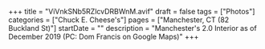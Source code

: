 +++
title = "ViVnkSNb5RZlcvDRBWnM.avif"
draft = false
tags = ["Photos"]
categories = ["Chuck E. Cheese's"]
pages = ["Manchester, CT (82 Buckland St)"]
startDate = ""
description = "Manchester's 2.0 Interior as of December 2019 (PC: Dom Francis on Google Maps)"
+++
